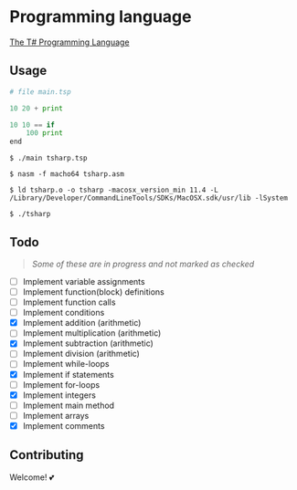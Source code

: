# Programming language

[The T# Programming Language](https://github.com/Tsharp-lang/Tsharp)


## Usage
```python
# file main.tsp

10 20 + print

10 10 == if
    100 print
end

```


```
$ ./main tsharp.tsp

$ nasm -f macho64 tsharp.asm

$ ld tsharp.o -o tsharp -macosx_version_min 11.4 -L /Library/Developer/CommandLineTools/SDKs/MacOSX.sdk/usr/lib -lSystem

$ ./tsharp
```

## Todo
> _Some of these are in progress and not marked as checked_
- [ ] Implement variable assignments
- [ ] Implement function(block) definitions
- [ ] Implement function calls
- [ ] Implement conditions
- [X] Implement addition (arithmetic)
- [ ] Implement multiplication (arithmetic)
- [X] Implement subtraction (arithmetic)
- [ ] Implement division (arithmetic)
- [ ] Implement while-loops
- [X] Implement if statements
- [ ] Implement for-loops
- [X] Implement integers
- [ ] Implement main method
- [ ] Implement arrays
- [X] Implement comments

## Contributing
Welcome! 💕

